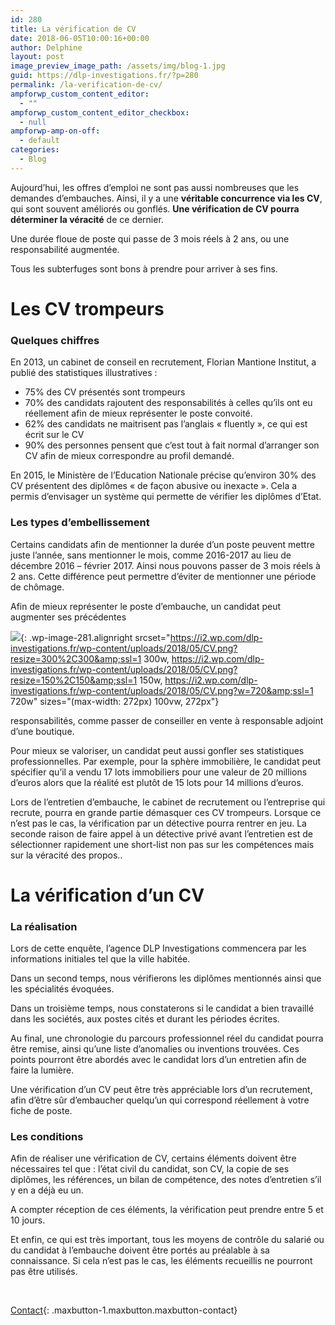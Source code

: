 ```yaml
---
id: 280
title: La vérification de CV
date: 2018-06-05T10:00:16+00:00
author: Delphine
layout: post
image_preview_image_path: /assets/img/blog-1.jpg
guid: https://dlp-investigations.fr/?p=280
permalink: /la-verification-de-cv/
ampforwp_custom_content_editor:
  - ""
ampforwp_custom_content_editor_checkbox:
  - null
ampforwp-amp-on-off:
  - default
categories:
  - Blog
---
```


Aujourd’hui, les offres d’emploi ne sont pas aussi nombreuses que les demandes d’embauches. Ainsi, il y a une **v&eacute;ritable concurrence via les CV**, qui sont souvent am&eacute;lior&eacute;s ou gonfl&eacute;s. **Une v&eacute;rification de CV pourra d&eacute;terminer la v&eacute;racit&eacute;** de ce dernier.

Une dur&eacute;e floue de poste qui passe de 3 mois r&eacute;els &agrave; 2 ans, ou une responsabilit&eacute; augment&eacute;e.

Tous les subterfuges sont bons &agrave; prendre pour arriver &agrave; ses fins.

# Les CV trompeurs

### Quelques chiffres

En 2013, un cabinet de conseil en recrutement, Florian Mantione Institut, a publi&eacute; des statistiques illustratives :

* 75% des CV pr&eacute;sent&eacute;s sont trompeurs
* 70% des candidats rajoutent des responsabilit&eacute;s &agrave; celles qu’ils ont eu r&eacute;ellement afin de mieux repr&eacute;senter le poste convoit&eacute;.
* 62% des candidats ne maitrisent pas l’anglais &laquo; fluently &raquo;, ce qui est &eacute;crit sur le CV
* 90% des personnes pensent que c’est tout &agrave; fait normal d’arranger son CV afin de mieux correspondre au profil demand&eacute;.

En 2015, le Minist&egrave;re de l’Education Nationale pr&eacute;cise qu’environ 30% des CV pr&eacute;sentent des dipl&ocirc;mes &laquo; de fa&ccedil;on abusive ou inexacte &raquo;. Cela a permis d’envisager un syst&egrave;me qui permette de v&eacute;rifier les dipl&ocirc;mes d’Etat.

### Les types d’embellissement

Certains candidats afin de mentionner la dur&eacute;e d’un poste peuvent mettre juste l’ann&eacute;e, sans mentionner le mois, comme 2016-2017 au lieu de d&eacute;cembre 2016 – f&eacute;vrier 2017. Ainsi nous pouvons passer de 3 mois r&eacute;els &agrave; 2 ans. Cette diff&eacute;rence peut permettre d’&eacute;viter de mentionner une p&eacute;riode de ch&ocirc;mage.

Afin de mieux repr&eacute;senter le poste d’embauche, un candidat peut augmenter ses pr&eacute;c&eacute;dentes

![](https://i2.wp.com/dlp-investigations.fr/wp-content/uploads/2018/05/CV.png?resize=272%2C272&amp;ssl=1){: .wp-image-281.alignright srcset="https://i2.wp.com/dlp-investigations.fr/wp-content/uploads/2018/05/CV.png?resize=300%2C300&amp;ssl=1 300w, https://i2.wp.com/dlp-investigations.fr/wp-content/uploads/2018/05/CV.png?resize=150%2C150&amp;ssl=1 150w, https://i2.wp.com/dlp-investigations.fr/wp-content/uploads/2018/05/CV.png?w=720&amp;ssl=1 720w" sizes="(max-width: 272px) 100vw, 272px"}

responsabilit&eacute;s, comme passer de conseiller en vente &agrave; responsable adjoint d’une boutique.

Pour mieux se valoriser, un candidat peut aussi gonfler ses statistiques professionnelles. Par exemple, pour la sph&egrave;re immobili&egrave;re, le candidat peut sp&eacute;cifier qu’il a vendu 17 lots immobiliers pour une valeur de 20 millions d’euros alors que la r&eacute;alit&eacute; est plut&ocirc;t de 15 lots pour 14 millions d’euros.

Lors de l’entretien d’embauche, le cabinet de recrutement ou l’entreprise qui recrute, pourra en grande partie d&eacute;masquer ces CV trompeurs. Lorsque ce n’est pas le cas, la v&eacute;rification par un d&eacute;tective pourra rentrer en jeu. La seconde raison de faire appel &agrave; un d&eacute;tective priv&eacute; avant l’entretien est de s&eacute;lectionner rapidement une short-list non pas sur les comp&eacute;tences mais sur la v&eacute;racit&eacute; des propos..

# La v&eacute;rification d’un CV

### La r&eacute;alisation

Lors de cette enqu&ecirc;te, l’agence DLP Investigations commencera par les informations initiales tel que la ville habit&eacute;e.

Dans un second temps, nous v&eacute;rifierons les dipl&ocirc;mes mentionn&eacute;s ainsi que les sp&eacute;cialit&eacute;s &eacute;voqu&eacute;es.

Dans un troisi&egrave;me temps, nous constaterons si le candidat a bien travaill&eacute; dans les soci&eacute;t&eacute;s, aux postes cit&eacute;s et durant les p&eacute;riodes &eacute;crites.

Au final, une chronologie du parcours professionnel r&eacute;el du candidat pourra &ecirc;tre remise, ainsi qu’une liste d’anomalies ou inventions trouv&eacute;es. Ces points pourront &ecirc;tre abord&eacute;s avec le candidat lors d’un entretien afin de faire la lumi&egrave;re.

Une v&eacute;rification d’un CV peut &ecirc;tre tr&egrave;s appr&eacute;ciable lors d’un recrutement, afin d’&ecirc;tre s&ucirc;r d’embaucher quelqu’un qui correspond r&eacute;ellement &agrave; votre fiche de poste.

### Les conditions

Afin de r&eacute;aliser une v&eacute;rification de CV, certains &eacute;l&eacute;ments doivent &ecirc;tre n&eacute;cessaires tel que : l’&eacute;tat civil du candidat, son CV, la copie de ses dipl&ocirc;mes, les r&eacute;f&eacute;rences, un bilan de comp&eacute;tence, des notes d’entretien s’il y en a d&eacute;j&agrave; eu un.

A compter r&eacute;ception de ces &eacute;l&eacute;ments, la v&eacute;rification peut prendre entre 5 et 10 jours.

Et enfin, ce qui est tr&egrave;s important, tous les moyens de contr&ocirc;le du salari&eacute; ou du candidat &agrave; l’embauche doivent &ecirc;tre port&eacute;s au pr&eacute;alable &agrave; sa connaissance. Si cela n’est pas le cas, les &eacute;l&eacute;ments recueillis ne pourront pas &ecirc;tre utilis&eacute;s.

&nbsp;

[Contact](https://dlp-investigations.fr/contact/ "Contact"){: .maxbutton-1.maxbutton.maxbutton-contact}